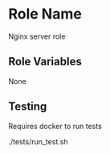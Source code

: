 Role Name
=========

Nginx server role



Role Variables
--------------

None



Testing
----------------

Requires docker to run tests

./tests/run_test.sh
